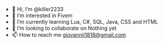 - 👋 Hi, I’m @killer2233
- 👀 I’m interested in Fivem
- 🌱 I’m currently learning Lua, C#, SQL, Java, CSS and HTML
- 💞️ I’m looking to collaborate on Nothing yet
- 📫 How to reach me giovannii1818@gmail.com

<!---
killer2233/killer2233 is a ✨ special ✨ repository because its `README.md` (this file) appears on your GitHub profile.
You can click the Preview link to take a look at your changes.
--->
